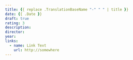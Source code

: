 ```yaml
---
title: {{ replace .TranslationBaseName "-" " " | title }}
date: {{ .Date }}
draft: true
rating: 3
description:
director:
year:
links:
  - name: Link Text
    url: http://somewhere
---
```

